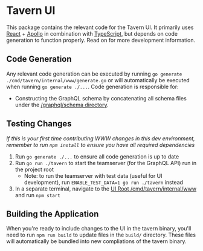 # Tavern UI

This package contains the relevant code for the Tavern UI. It primarily uses [React](https://reactjs.org/docs/getting-started.html) + [Apollo](https://www.apollographql.com/docs/react) in combination with [TypeScript](https://www.typescriptlang.org/), but depends on code generation to function properly. Read on for more development information.

## Code Generation

Any relevant code generation can be executed by running `go generate ./cmd/tavern/internal/www/generate.go` or will automatically be executed when running `go generate ./...`. Code generation is responsible for:

* Constructing the GraphQL schema by concatenating all schema files under the [/graphql/schema directory](https://github.com/KCarretto/realm/tree/main/graphql/schema).

## Testing Changes

_If this is your first time contributing WWW changes in this dev environment, remember to run `npm install` to ensure you have all required dependencies_

1. Run `go generate ./...` to ensure all code generation is up to date
2. Run `go run ./tavern` to start the teamserver (for the GraphQL API) run in the project root
    * Note: to run the teamserver with test data (useful for UI development), run `ENABLE_TEST_DATA=1 go run ./tavern` instead
3. In a separate terminal, navigate to the [UI Root /cmd/tavern/internal/www](https://github.com/KCarretto/realm/tree/main/cmd/tavern/internal/www) and run `npm start`

## Building the Application

When you're ready to include changes to the UI in the tavern binary, you'll need to run `npm run build` to update files in the `build/` directory. These files will automatically be bundled into new compliations of the tavern binary.
